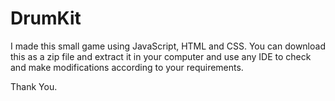 # DrumKit

I made this small game using JavaScript, HTML and CSS. 
You can download this as a zip file and extract it in your computer and use any IDE to check and make modifications according to your requirements. 

Thank You. 
